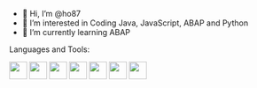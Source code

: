 - 👋 Hi, I’m @ho87
- 👀 I’m interested in Coding Java, JavaScript, ABAP and Python
- 🌱 I’m currently learning ABAP


Languages and Tools:
<p>
<img height="32" width="32" src="https://unpkg.com/simple-icons@v5/icons/java.svg" />
<img height="32" width="32" src="https://unpkg.com/simple-icons@v5/icons/javascript.svg" />
<img height="32" width="32" src="https://unpkg.com/simple-icons@v5/icons/python.svg" />
<img height="32" width="32" src="https://unpkg.com/simple-icons@v5/icons/sap.svg" />
<img height="32" width="32" src="https://unpkg.com/simple-icons@v5/icons/linux.svg" />
<img height="32" width="32" src="https://unpkg.com/simple-icons@v5/icons/atlassian.svg" />
<img height="32" width="32" src="https://unpkg.com/simple-icons@v5/icons/git.svg" />
</p>


<!---
ho87/ho87 is a ✨ special ✨ repository because its `README.md` (this file) appears on your GitHub profile.
You can click the Preview link to take a look at your changes.
- 💞️ I’m looking to collaborate on ...
- 📫 How to reach me ...
--->
